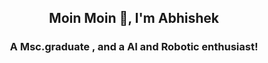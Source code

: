 <h2 align="center">Moin Moin 👋, I'm Abhishek</h2>
<h3 align="center">A Msc.graduate , and a AI and Robotic enthusiast! </h3>
<br />
